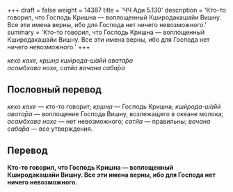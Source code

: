 +++
draft = false
weight = 14387
title = 'ЧЧ Ади 5.130'
description = 'Кто-то говорил, что Господь Кришна — воплощенный Кширодакашайи Вишну. Все эти имена верны, ибо для Господа нет ничего невозможного.'
summary = 'Кто-то говорил, что Господь Кришна — воплощенный Кширодакашайи Вишну. Все эти имена верны, ибо для Господа нет ничего невозможного.'
+++

_кехо кахе, кр̣шн̣а кшӣрода-ш́а̄йӣ авата̄ра  
асамбхава нахе, сатйа вачана саба̄ра_

## Пословный перевод

_кехо_ _кахе_ — кто-то говорит; _кр̣шн̣а_ — Господь Кришна; _кшӣрода_\-_ш́а̄йӣ_ _авата̄ра_ — воплощение Господа Вишну, возлежащего в океане молока; _асамбхава_ _нахе_ — нет невозможного; _сатйа_ — правильны; _вачана_ _саба̄ра_ — все утверждения.

## Перевод

**Кто-то говорил, что Господь Кришна — воплощенный Кширодакашайи Вишну. Все эти имена верны, ибо для Господа нет ничего невозможного.**
